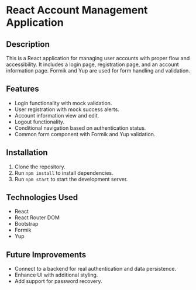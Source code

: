 # React Account Management Application

## Description

This is a React application for managing user accounts with proper flow and accessibility. It includes a login page, registration page, and an account information page. Formik and Yup are used for form handling and validation.

## Features

- Login functionality with mock validation.
- User registration with mock success alerts.
- Account information view and edit.
- Logout functionality.
- Conditional navigation based on authentication status.
- Common form component with Formik and Yup validation.

## Installation

1. Clone the repository.
2. Run `npm install` to install dependencies.
3. Run `npm start` to start the development server.

## Technologies Used

- React
- React Router DOM
- Bootstrap
- Formik
- Yup

## Future Improvements

- Connect to a backend for real authentication and data persistence.
- Enhance UI with additional styling.
- Add support for password recovery.
